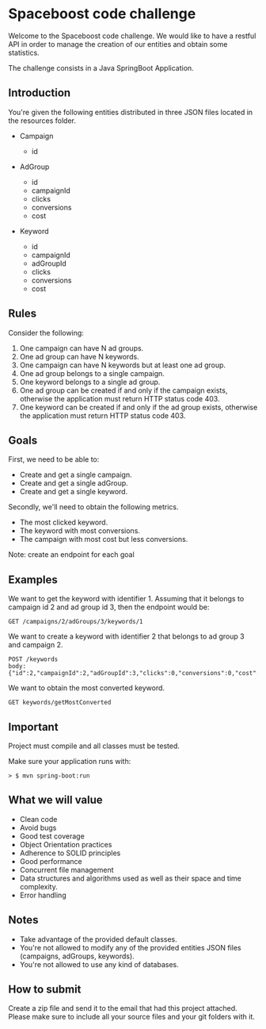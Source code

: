 # Spaceboost code challenge

Welcome to the Spaceboost code challenge. We would like to have a restful API in order to manage the creation of our entities and obtain some statistics. 

The challenge consists in a Java SpringBoot Application.

## Introduction

You're given the following entities distributed in three JSON files located in the resources folder.

- Campaign
    - id

- AdGroup
    - id
    - campaignId
    - clicks
    - conversions
    - cost

- Keyword
    - id
    - campaignId
    - adGroupId
    - clicks
    - conversions
    - cost

## Rules

Consider the following:

1. One campaign can have N ad groups.
2. One ad group can have N keywords.
3. One campaign can have N keywords but at least one ad group.
4. One ad group belongs to a single campaign.
5. One keyword belongs to a single ad group.
6. One ad group can be created if and only if the campaign exists, otherwise the application must return HTTP status code 403.
7. One keyword can be created if and only if the ad group exists, otherwise the application must return HTTP status code 403.

## Goals

First, we need to be able to: 

* Create and get a single campaign.
* Create and get a single adGroup.
* Create and get a single keyword.

Secondly, we'll need to obtain the following metrics.

* The most clicked keyword.
* The keyword with most conversions.
* The campaign with most cost but less conversions.

Note: create an endpoint for each goal 

## Examples

We want to get the keyword with identifier 1. 
Assuming that it belongs to campaign id 2 and ad group id 3, then the endpoint would be:

```
GET /campaigns/2/adGroups/3/keywords/1
```

We want to create a keyword with identifier 2 that belongs to ad group 3 and campaign 2. 

```
POST /keywords
body: {"id":2,"campaignId":2,"adGroupId":3,"clicks":0,"conversions":0,"cost":0.00}
```

We want to obtain the most converted keyword.

```
GET keywords/getMostConverted
```

## Important

Project must compile and all classes must be tested.

Make sure your application runs with:

```
> $ mvn spring-boot:run
```

## What we will value
- Clean code
- Avoid bugs
- Good test coverage
- Object Orientation practices
- Adherence to SOLID principles
- Good performance
- Concurrent file management
- Data structures and algorithms used as well as their space and time complexity.
- Error handling


## Notes
- Take advantage of the provided default classes.
- You're not allowed to modify any of the provided entities JSON files (campaigns, adGroups, keywords).
- You're not allowed to use any kind of databases.

## How to submit
Create a zip file and send it to the email that had this project attached. Please make sure to include all your source
files and your git folders with it.
## 
